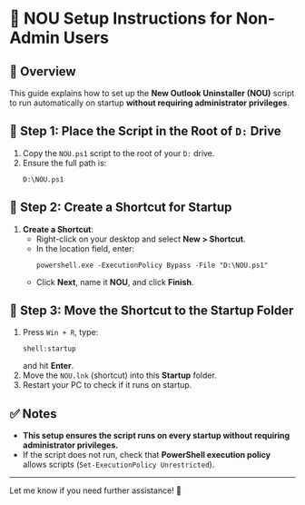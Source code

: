 # 🚀 NOU Setup Instructions for Non-Admin Users

## 📌 Overview
This guide explains how to set up the **New Outlook Uninstaller (NOU)** script to run automatically on startup **without requiring administrator privileges**.

## 📂 Step 1: Place the Script in the Root of `D:` Drive
1. Copy the `NOU.ps1` script to the root of your `D:` drive.
2. Ensure the full path is:
   ```
   D:\NOU.ps1
   ```

## 📌 Step 2: Create a Shortcut for Startup
1. **Create a Shortcut**:
   - Right-click on your desktop and select **New > Shortcut**.
   - In the location field, enter:
     ```
     powershell.exe -ExecutionPolicy Bypass -File "D:\NOU.ps1"
     ```
   - Click **Next**, name it **NOU**, and click **Finish**.

## 📂 Step 3: Move the Shortcut to the Startup Folder
1. Press `Win + R`, type:
   ```
   shell:startup
   ```
   and hit **Enter**.
2. Move the `NOU.lnk` (shortcut) into this **Startup** folder.
3. Restart your PC to check if it runs on startup.

## ✅ Notes
- **This setup ensures the script runs on every startup without requiring administrator privileges.**
- If the script does not run, check that **PowerShell execution policy** allows scripts (`Set-ExecutionPolicy Unrestricted`).

---

Let me know if you need further assistance! 🚀

